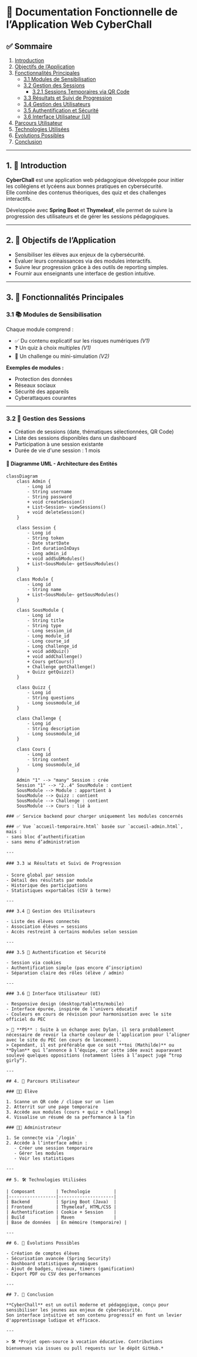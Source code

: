 # 📄 Documentation Fonctionnelle de l’Application Web **CyberChall**

## ✅ Sommaire

1. [Introduction](#1-🎯-introduction)  
2. [Objectifs de l’Application](#2-🎯-objectifs-de-lapplication)  
3. [Fonctionnalités Principales](#3-🧩-fonctionnalités-principales)  
   - [3.1 Modules de Sensibilisation](#31-📚-modules-de-sensibilisation)  
   - [3.2 Gestion des Sessions](#32-🧭-gestion-des-sessions)  
     - [3.2.1 Sessions Temporaires via QR Code](#321-sessions-temporaires-via-qr-code)  
   - [3.3 Résultats et Suivi de Progression](#33-📊-résultats-et-suivi-de-progression)  
   - [3.4 Gestion des Utilisateurs](#34-👥-gestion-des-utilisateurs)  
   - [3.5 Authentification et Sécurité](#35-🔐-authentification-et-sécurité)  
   - [3.6 Interface Utilisateur (UI)](#36-🎨-interface-utilisateur-ui)  
4. [Parcours Utilisateur](#4-👣-parcours-utilisateur)  
5. [Technologies Utilisées](#5-🛠-technologies-utilisées)  
6. [Évolutions Possibles](#6-🚀-évolutions-possibles)  
7. [Conclusion](#7-🧩-conclusion)

---

## 1. 🎯 Introduction

**CyberChall** est une application web pédagogique développée pour initier les collégiens et lycéens aux bonnes pratiques en cybersécurité.  
Elle combine des contenus théoriques, des quiz et des challenges interactifs.

Développée avec **Spring Boot** et **Thymeleaf**, elle permet de suivre la progression des utilisateurs et de gérer les sessions pédagogiques.

---

## 2. 🎯 Objectifs de l’Application

- Sensibiliser les élèves aux enjeux de la cybersécurité.  
- Évaluer leurs connaissances via des modules interactifs.  
- Suivre leur progression grâce à des outils de reporting simples.  
- Fournir aux enseignants une interface de gestion intuitive.  

---

## 3. 🧩 Fonctionnalités Principales

### 3.1 📚 Modules de Sensibilisation

Chaque module comprend :  
- ✅ Du contenu explicatif sur les risques numériques *(V1)*  
- ❓ Un quiz à choix multiples *(V1)*  
- 🔐 Un challenge ou mini-simulation *(V2)*  

**Exemples de modules :**
- Protection des données  
- Réseaux sociaux  
- Sécurité des appareils  
- Cyberattaques courantes  

---

### 3.2 🧭 Gestion des Sessions

- Création de sessions (date, thématiques sélectionnées, QR Code)  
- Liste des sessions disponibles dans un dashboard  
- Participation à une session existante  
- Durée de vie d'une session : 1 mois  

#### 🔧 Diagramme UML - Architecture des Entités

```mermaid
classDiagram
    class Admin {
        - Long id
        - String username
        - String password
        + void createSession()
        + List~Session~ viewSessions()
        + void deleteSession()
    }

    class Session {
        - Long id
        - String token
        - Date startDate
        - Int durationInDays
        - Long admin_id
        + void addSubModules()
        + List~SousModule~ getSousModules()
    }

    class Module {
        - Long id
        - String name
        + List~SousModule~ getSousModules()
    }

    class SousModule {
        - Long id
        - String title
        - String type
        - Long session_id
        - Long module_id
        - Long course_id
        - Long challenge_id
        + void addQuiz()
        + void addChallenge()
        + Cours getCours()
        + Challenge getChallenge()
        + Quizz getQuizz()
    }

    class Quizz {
        - Long id
        - String questions
        - Long sousmodule_id
    }

    class Challenge {
        - Long id
        - String description
        - Long sousmodule_id
    }

    class Cours {
        - Long id
        - String content
        - Long sousmodule_id
    }

    Admin "1" --> "many" Session : crée  
    Session "1" --> "2..4" SousModule : contient  
    SousModule --> Module : appartient à  
    SousModule --> Quizz : contient  
    SousModule --> Challenge : contient  
    SousModule --> Cours : lié à  

### ✅ Service backend pour charger uniquement les modules concernés

### ✅ Vue `accueil-temporaire.html` basée sur `accueil-admin.html`, mais :
- sans bloc d’authentification  
- sans menu d’administration  

---

### 3.3 📊 Résultats et Suivi de Progression

- Score global par session  
- Détail des résultats par module  
- Historique des participations  
- Statistiques exportables (CSV à terme)  

---

### 3.4 👥 Gestion des Utilisateurs

- Liste des élèves connectés  
- Association élèves ↔ sessions  
- Accès restreint à certains modules selon session  

---

### 3.5 🔐 Authentification et Sécurité

- Session via cookies  
- Authentification simple (pas encore d’inscription)  
- Séparation claire des rôles (élève / admin)  

---

### 3.6 🎨 Interface Utilisateur (UI)

- Responsive design (desktop/tablette/mobile)  
- Interface épurée, inspirée de l’univers éducatif  
- Couleurs en cours de révision pour harmonisation avec le site officiel du PEC  

> 📝 **PS** : Suite à un échange avec Dylan, il sera probablement nécessaire de revoir la charte couleur de l’application pour l’aligner avec le site du PEC (en cours de lancement).  
> Cependant, il est préférable que ce soit **toi (Mathilde)** ou **Dylan** qui l’annonce à l’équipe, car cette idée avait auparavant soulevé quelques oppositions (notamment liées à l’aspect jugé “trop girly”).

---

## 4. 👣 Parcours Utilisateur

### 👩‍🎓 Élève

1. Scanne un QR code / clique sur un lien  
2. Atterrit sur une page temporaire  
3. Accède aux modules (cours + quiz + challenge)  
4. Visualise un résumé de sa performance à la fin  

### 👨‍🏫 Administrateur

1. Se connecte via `/login`  
2. Accède à l’interface admin :  
   - Créer une session temporaire  
   - Gérer les modules  
   - Voir les statistiques  

---

## 5. 🛠 Technologies Utilisées

| Composant        | Technologie         |
|------------------|---------------------|
| Backend          | Spring Boot (Java)  |
| Frontend         | Thymeleaf, HTML/CSS |
| Authentification | Cookie + Session    |
| Build            | Maven               |
| Base de données  | En mémoire (temporaire) |

---

## 6. 🚀 Évolutions Possibles

- Création de comptes élèves  
- Sécurisation avancée (Spring Security)  
- Dashboard statistiques dynamiques  
- Ajout de badges, niveaux, timers (gamification)  
- Export PDF ou CSV des performances  

---

## 7. 🧩 Conclusion

**CyberChall** est un outil moderne et pédagogique, conçu pour sensibiliser les jeunes aux enjeux de cybersécurité.  
Son interface intuitive et son contenu progressif en font un levier d'apprentissage ludique et efficace.

---

> 🛠 *Projet open-source à vocation éducative. Contributions bienvenues via issues ou pull requests sur le dépôt GitHub.*
